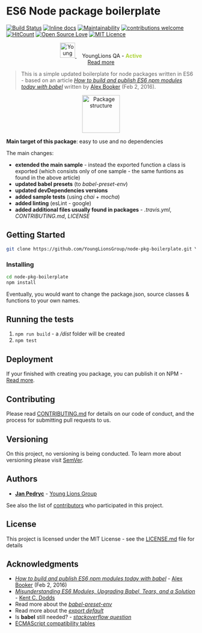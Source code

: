 # ES6 Node package boilerplate

[![Build Status](https://travis-ci.org/YoungLionsGroup/node-pkg-boilerplate.svg?branch=master)](https://travis-ci.org/YoungLionsGroup/node-pkg-boilerplate)
[![Inline docs](https://inch-ci.org/github/YoungLionsGroup/node-pkg-boilerplate.svg?branch=master)](https://inch-ci.org/github/YoungLionsGroup/node-pkg-boilerplate.svg?branch=master)
[![Maintainability](https://api.codeclimate.com/v1/badges/45289ebac56581f15998/maintainability)](https://codeclimate.com/github/YoungLionsGroup/node-pkg-boilerplate/maintainability)
[![contributions welcome](https://img.shields.io/badge/contributions-welcome-brightgreen.svg?style=flat)](https://github.com/YoungLionsGroup/node-pkg-boilerplate/issues)
[![HitCount](http://hits.dwyl.io/YoungLionsGroup/node-pkg-boilerplate.svg)](http://hits.dwyl.io/YoungLionsGroup/node-pkg-boilerplate)
[![Open Source Love](https://badges.frapsoft.com/os/v1/open-source.svg?v=103)](https://github.com/ellerbrock/open-source-badges/)
[![MIT Licence](https://badges.frapsoft.com/os/mit/mit.svg?v=103)](https://opensource.org/licenses/mit-license.php)

<p align="center">
    <a href="https://younglions.pl/yl-qualityassurance/" target="_blank">
        <img src="https://younglions.pl/wp-content/uploads/2018/05/qa_active.png" width="40" alt="Young Lions Quality Assuranc - Active" />
    </a>
    <span style="margin-left: 15px;">YoungLions QA - <strong style="color: #add33b">Active</strong><br/></span>
    <a href="https://younglions.pl/yl-qualityassurance/" target="_blank" target="_blank">Read more</a>
</p>  

> This is a simple updated boilerplate for node packages written in ES6 - 
based on an article *[How to build and publish ES6 npm modules today with babel](https://github.com/bookercodes/articles/blob/master/how-to-build-and-publish-es6-npm-modules-today-with-babel.md)* written by [Alex Booker](https://github.com/bookercodes) (Feb 2, 2016).

<p align="center">
    <img src="https://younglions.pl/wp-content/uploads/2018/05/npm-boilerplate.png" alt="Package structure" width="100" />
</p>

**Main target of this package**: easy to use and no dependencies

The main changes:
- **extended the main sample** - instead the exported function a class is exported 
(which consists only of one sample - the same funtions as found in the above article)
- **updated babel presets** (to *babel-preset-env*)
- **updated devDependencies versions**
- **added sample tests** (using *chai* + *mocha*)
- **added linting** (esLint - google)
- **added additional files usually found in packages** - *.travis.yml*, *CONTRIBUTING.md*, *LICENSE*


## Getting Started

```Bash
git clone https://github.com/YoungLionsGroup/node-pkg-boilerplate.git YOUR_PACKAGE_NAME
```


### Installing

```Bash
cd node-pkg-boilerplate
npm install
```

Eventually, you would want to change the package.json, source classes & functions to your own 
names.

## Running the tests

1. `npm run build` - a */dist* folder will be created
2. `npm test`

## Deployment

If your finished with creating you package, you can publish it on NPM - [Read more](https://docs.npmjs.com/getting-started/publishing-npm-packages).

## Contributing

Please read [CONTRIBUTING.md](https://github.com/YoungLionsGroup/node-pkg-boilerplate/blob/master/CONTRIBUTING.md) for details on our code of conduct, and the process for submitting pull requests to us.

## Versioning

On this project, no versioning is being conducted. To learn more about versioning please visit [SemVer](http://semver.org/). 

## Authors

* **[Jan Pedryc](https://younglions.pl/jan-pedryc/)** - [Young Lions Group](https://younglions.pl)

See also the list of [contributors](https://github.com/YoungLionsGroup/node-pkg-boilerplate/graphs/contributors) who participated in this project.

## License

This project is licensed under the MIT License - see the [LICENSE.md](LICENSE.md) file for details

## Acknowledgments

* *[How to build and publish ES6 npm modules today with babel](https://github.com/bookercodes/articles/blob/master/how-to-build-and-publish-es6-npm-modules-today-with-babel.md)* - [Alex Booker](https://github.com/bookercodes) (Feb 2, 2016)
* *[Misunderstanding ES6 Modules, Upgrading Babel, Tears, and a Solution](https://blog.kentcdodds.com/misunderstanding-es6-modules-upgrading-babel-tears-and-a-solution-ad2d5ab93ce0)* - [Kent C. Dodds](https://blog.kentcdodds.com/@kentcdodds)
* Read more about the *[babel-preset-env](https://babeljs.io/docs/plugins/preset-env)*
* Read more about the *[export default](https://developer.mozilla.org/en-US/docs/web/javascript/reference/statements/export#Using_the_default_export)*
* Is **babel** still needed? - *[stackoverflow question](https://stackoverflow.com/a/48486739/6696949)*
* [ECMAScript compatibility tables](http://kangax.github.io/compat-table/es6/)
